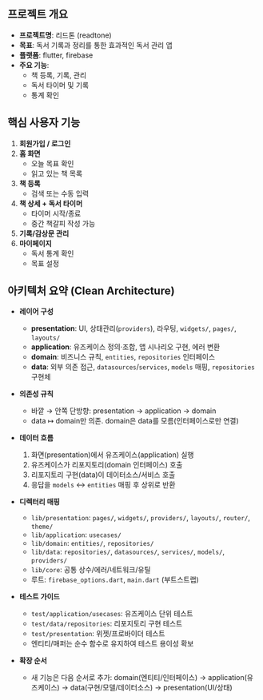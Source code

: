 ## 프로젝트 개요

- **프로젝트명**: 리드톤 (readtone)
- **목표**: 독서 기록과 정리를 통한 효과적인 독서 관리 앱
- **플랫폼**: flutter, firebase
- **주요 기능**:
  - 책 등록, 기록, 관리
  - 독서 타이머 및 기록
  - 통계 확인

## 핵심 사용자 기능

1. **회원가입 / 로그인**
2. **홈 화면**
   - 오늘 목표 확인
   - 읽고 있는 책 목록
3. **책 등록**
   - 검색 또는 수동 입력
4. **책 상세 + 독서 타이머**
   - 타이머 시작/종료
   - 중간 책갈피 작성 가능
5. **기록/감상문 관리**
6. **마이페이지**
   - 독서 통계 확인
   - 목표 설정

## 아키텍처 요약 (Clean Architecture)

- **레이어 구성**

  - **presentation**: UI, 상태관리(`providers`), 라우팅, `widgets/`, `pages/`, `layouts/`
  - **application**: 유즈케이스 정의·조합, 앱 시나리오 구현, 에러 변환
  - **domain**: 비즈니스 규칙, `entities`, `repositories` 인터페이스
  - **data**: 외부 의존 접근, `datasources`/`services`, `models` 매핑, `repositories` 구현체

- **의존성 규칙**

  - 바깥 → 안쪽 단방향: presentation → application → domain
  - data ↦ domain만 의존. domain은 data를 모름(인터페이스로만 연결)

- **데이터 흐름**

  1. 화면(presentation)에서 유즈케이스(application) 실행
  2. 유즈케이스가 리포지토리(domain 인터페이스) 호출
  3. 리포지토리 구현(data)이 데이터소스/서비스 호출
  4. 응답을 `models` ↔ `entities` 매핑 후 상위로 반환

- **디렉터리 매핑**

  - `lib/presentation`: `pages/`, `widgets/`, `providers/`, `layouts/`, `router/`, `theme/`
  - `lib/application`: `usecases/`
  - `lib/domain`: `entities/`, `repositories/`
  - `lib/data`: `repositories/`, `datasources/`, `services/`, `models/`, `providers/`
  - `lib/core`: 공통 상수/에러/네트워크/유틸
  - 루트: `firebase_options.dart`, `main.dart` (부트스트랩)

- **테스트 가이드**

  - `test/application/usecases`: 유즈케이스 단위 테스트
  - `test/data/repositories`: 리포지토리 구현 테스트
  - `test/presentation`: 위젯/프로바이더 테스트
  - 엔티티/매퍼는 순수 함수로 유지하여 테스트 용이성 확보

- **확장 순서**
  - 새 기능은 다음 순서로 추가: domain(엔티티/인터페이스) → application(유즈케이스) → data(구현/모델/데이터소스) → presentation(UI/상태)
